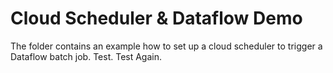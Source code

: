 # Cloud Scheduler & Dataflow Demo

The folder contains an example how to set up a cloud scheduler to trigger a Dataflow batch job. Test. Test Again.
